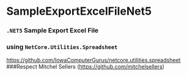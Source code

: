 # SampleExportExcelFileNet5
### `.NET5` Sample Export Excel File
### using `NetCore.Utilities.Spreadsheet`
https://github.com/IowaComputerGurus/netcore.utilities.spreadsheet
###Respect Mitchel Sellers (https://github.com/mitchelsellers)
